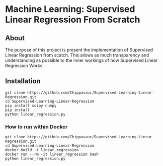 # Machine Learning: Supervised Linear Regression From Scratch

## About
The purpose of this project is present the implementation of Supervised Linear Regression from scatch. This allows as much transparency and understanding as possible to the inner workings of how Supervised Linear Regression Works.



## Installation

```
git clone https://github.com/Chippasaur/Supervised-Learning-Linear-Regression.git
cd Supervised-Learning-Linear-Regression
pip install scipy numpy
pip install .
python linear_regression.py
```

### How to run within Docker
```
git clone https://github.com/Chippasaur/Supervised-Learning-Linear-Regression.git
cd Supervised-Learning-Linear-Regression
docker build -t linear_regression
docker run --rm -it linear_regression bash
python linear_regression.py
```





